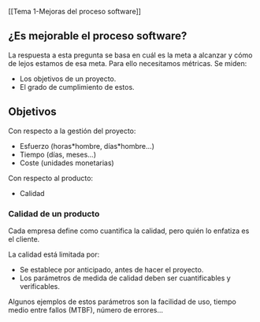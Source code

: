 [[Tema 1-Mejoras del proceso software]]

## ¿Es mejorable el proceso software?
La respuesta a esta pregunta se basa en cuál es la meta a alcanzar y cómo de lejos estamos de esa meta. Para ello necesitamos métricas. Se miden:
+ Los objetivos de un proyecto.
+ El grado de cumplimiento de estos.

## Objetivos
Con respecto a la gestión del proyecto:
+ Esfuerzo (horas\*hombre, días\*hombre...)
+ Tiempo (días, meses...)
+ Coste (unidades monetarias)

Con respecto al producto:
+ Calidad

### Calidad de un producto
Cada empresa define como cuantifica la calidad, pero quién lo enfatiza es el cliente.

La calidad está limitada por:
+ Se establece por anticipado, antes de hacer el proyecto.
+ Los parámetros de medida de calidad deben ser cuantificables y verificables.

Algunos ejemplos de estos parámetros son la facilidad de uso, tiempo medio entre fallos (MTBF), número de errores...


